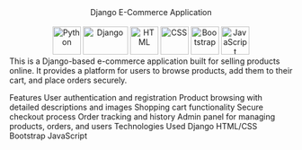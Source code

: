 <div align="center">
Django E-Commerce Application <br><br>
<img src="https://www.python.org/static/opengraph-icon-200x200.png" alt="Python" width="50" height="50"> <img src="https://www.djangoproject.com/m/img/logos/django-logo-negative.png" alt="Django" width="80" height="50"> <img src="https://cdn.iconscout.com/icon/free/png-256/html5-10-569380.png" alt="HTML" width="50" height="50"> <img src="https://cdn.iconscout.com/icon/free/png-256/css-118-569410.png" alt="CSS" width="50" height="50"> <img src="https://cdn.iconscout.com/icon/free/png-256/bootstrap-226077.png" alt="Bootstrap" width="50" height="50"> <img src="https://cdn.iconscout.com/icon/free/png-256/javascript-24-1174950.png" alt="JavaScript" width="50" height="50">

</div>
This is a Django-based e-commerce application built for selling products online. It provides a platform for users to browse products, add them to their cart, and place orders securely.

Features
User authentication and registration
Product browsing with detailed descriptions and images
Shopping cart functionality
Secure checkout process
Order tracking and history
Admin panel for managing products, orders, and users
Technologies Used
Django
HTML/CSS
Bootstrap
JavaScript
